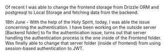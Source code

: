 Of recent I was able to change the frontend storage from Drizzle ORM and postgresql to Local Storage and fetching data from the backend.

18th June - 
With the help of the Holy Spirit, today, I was able the issue concerning the authentication. I have been working on the outside server [Backend folder] to fix the authentication issue, turns out that server handling the authentication process is the one inside of the Frontend folder. Was finally able to change that server folder (inside of frontend) from using session-based authentication to JWT.
